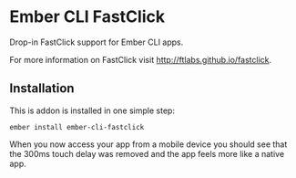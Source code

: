 # Ember CLI FastClick

Drop-in FastClick support for Ember CLI apps.

For more information on FastClick visit http://ftlabs.github.io/fastclick.

## Installation

This is addon is installed in one simple step:

    ember install ember-cli-fastclick

When you now access your app from a mobile device you should see that the 300ms
touch delay was removed and the app feels more like a native app.
